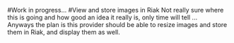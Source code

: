 #Work in progress...
#View and store images in Riak
Not really sure where this is going and how good an idea it really is, only time will tell ...  
Anyways the plan is this provider should be able to resize images and store them in Riak, and display them as well.  

